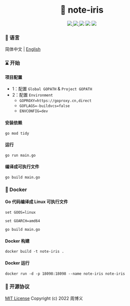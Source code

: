 <h1 align="center">📔 note-iris</h1>

<p align="center">
<a target="_blank" href="https://github.com/zhouboyi1998/note-iris"> 
<img src="https://img.shields.io/github/stars/zhouboyi1998/note-iris?logo=github">
</a>
<a target="_blank" href="https://opensource.org/licenses/MIT"> 
<img src="https://img.shields.io/badge/license-MIT-red"> 
</a>
<img src="https://img.shields.io/badge/Go-1.23-darkturquoise">
<img src="https://img.shields.io/badge/Iris-12.2.11-blue">
<img src="https://img.shields.io/badge/MongoDB Go Driver-1.17.2-seagreen">
</p>

### 📖 语言

简体中文 | [English](./README.en.md)

### ⌛ 开始

#### 项目配置

* 1：配置 `Global GOPATH` & `Project GOPATH`
* 2：配置 `Environment`
    * `GOPROXY=https://goproxy.cn,direct`
    * `GOFLAGS=-buildvcs=false`
    * `ENVCONFIG=dev`

#### 安装依赖

```
go mod tidy
```

#### 运行

```
go run main.go
```

#### 编译成可执行文件

```
go build main.go
```

### 🐳 Docker

#### Go 代码编译成 Linux 可执行文件

```
set GOOS=linux

set GOARCH=amd64

go build main.go
```

#### Docker 构建

```
docker build -t note-iris .
```

#### Docker 运行

```
docker run -d -p 18098:18098 --name note-iris note-iris
```

### 📜 开源协议

[MIT License](https://opensource.org/licenses/MIT) Copyright (c) 2022 周博义
